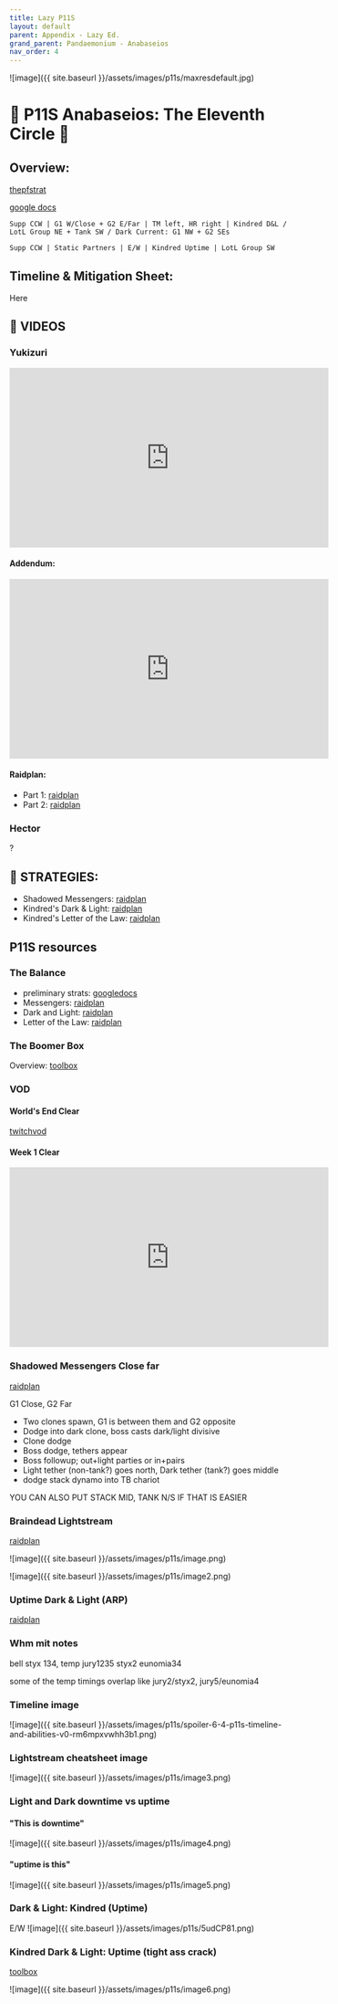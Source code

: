 ```yaml
---
title: Lazy P11S
layout: default
parent: Appendix - Lazy Ed.
grand_parent: Pandaemonium - Anabaseios
nav_order: 4
---
```


![image]({{ site.baseurl }}/assets/images/p11s/maxresdefault.jpg)

# 💎 P11S Anabaseios: The Eleventh Circle 💎

## Overview:

[thepfstrat](https://www.thepfstrat.com/p11s)

[google docs](https://docs.google.com/document/d/1WZkjfS6GABVbD49znlHUv1W-RnwIgVvyu-nQTDFKczE/preview)

`Supp CCW | G1 W/Close + G2 E/Far | TM left, HR right | Kindred D&L / LotL Group NE + Tank SW / Dark Current: G1 NW + G2 SEs`

`Supp CCW | Static Partners | E/W | Kindred Uptime | LotL Group SW`

## Timeline & Mitigation Sheet:

Here

## 🎦 VIDEOS

### Yukizuri

<iframe width="560" height="315" src="https://www.youtube.com/embed/BQqjvUHycmM?si=YAo9ZRHh0FT78GdT" title="YouTube video player" frameborder="0" allow="accelerometer; autoplay; clipboard-write; encrypted-media; gyroscope; picture-in-picture; web-share" allowfullscreen></iframe>

#### Addendum:

<iframe width="560" height="315" src="https://www.youtube.com/embed/UnEBGqvCyBE?si=0EvEmWV3ZueVE5FG" title="YouTube video player" frameborder="0" allow="accelerometer; autoplay; clipboard-write; encrypted-media; gyroscope; picture-in-picture; web-share" allowfullscreen></iframe>

#### Raidplan:

- Part 1: [raidplan](https://raidplan.io/plan/0NM-VXc1aXEHpopQ)
- Part 2: [raidplan](https://raidplan.io/plan/Zl8_RDjiAdOK-HD2)

### Hector

?

## 📌 STRATEGIES:

- Shadowed Messengers: [raidplan](https://raidplan.io/plan/0F-cU0BC4TJKTOIw)
- Kindred's Dark & Light: [raidplan](https://raidplan.io/plan/6YvArIVM5jYFVa-U)
- Kindred's Letter of the Law: [raidplan](https://raidplan.io/plan/EUbzRBSjBXgJNhco)

## P11S resources

### ⁠The Balance⁠

- preliminary strats: [googledocs](https://docs.google.com/document/d/1WZkjfS6GABVbD49znlHUv1W-RnwIgVvyu-nQTDFKczE/preview)
- Messengers: [raidplan](https://raidplan.io/plan/0F-cU0BC4TJKTOIw)
- Dark and Light: [raidplan](https://raidplan.io/plan/6YvArIVM5jYFVa-u)
- Letter of the Law: [raidplan](https://raidplan.io/plan/EUbzRBSjBXgJNhco/edit)

### The Boomer Box

Overview: [toolbox](https://ff14.toolboxgaming.space/?id=571982773185861&preview=1#1)

### VOD

#### World's End Clear

[twitchvod](https://www.twitch.tv/videos/1839065835)

#### Week 1 Clear

<iframe width="560" height="315" src="https://www.youtube.com/embed/CxSeNlTkNb8?si=BR1GYku5_1a1_tQi" title="YouTube video player" frameborder="0" allow="accelerometer; autoplay; clipboard-write; encrypted-media; gyroscope; picture-in-picture; web-share" allowfullscreen></iframe>

### Shadowed Messengers Close far

[raidplan](https://raidplan.io/plan/0F-cU0BC4TJKTOIw)

G1 Close, G2 Far

- Two clones spawn, G1 is between them and G2 opposite
- Dodge into dark clone, boss casts dark/light divisive
- Clone dodge
- Boss dodge, tethers appear
- Boss followup; out+light parties or in+pairs
- Light tether (non-tank?) goes north, Dark tether (tank?) goes middle
- dodge stack dynamo into TB chariot

YOU CAN ALSO PUT STACK MID, TANK N/S IF THAT IS EASIER

### Braindead Lightstream

[raidplan](https://raidplan.io/plan/gHWP6DbPrHu-Qwrr)

![image]({{ site.baseurl }}/assets/images/p11s/image.png)

![image]({{ site.baseurl }}/assets/images/p11s/image2.png)

### Uptime Dark & Light (ARP)

[raidplan](https://raidplan.io/plan/sm_3hdClkcyW_UF3)

### Whm mit notes

bell styx 134, temp jury1235 styx2 eunomia34

some of the temp timings overlap like jury2/styx2, jury5/eunomia4

### Timeline image

![image]({{ site.baseurl }}/assets/images/p11s/spoiler-6-4-p11s-timeline-and-abilities-v0-rm6mpxvwhh3b1.png)

### Lightstream cheatsheet image

![image]({{ site.baseurl }}/assets/images/p11s/image3.png)

### Light and Dark downtime vs uptime

#### "This is downtime"

![image]({{ site.baseurl }}/assets/images/p11s/image4.png)

#### "uptime is this"

![image]({{ site.baseurl }}/assets/images/p11s/image5.png)

### Dark & Light: Kindred (Uptime)

E/W
![image]({{ site.baseurl }}/assets/images/p11s/5udCP81.png)

### Kindred Dark & Light: Uptime (tight ass crack)

[toolbox](https://ff14.toolboxgaming.space/?id=188982967826861&preview=1#7)

![image]({{ site.baseurl }}/assets/images/p11s/image6.png)
